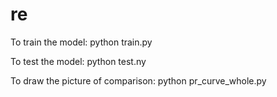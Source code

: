 # re

To train the model:
python train.py

To test the model:
python test.ny

To draw the picture of comparison:
python pr_curve_whole.py
